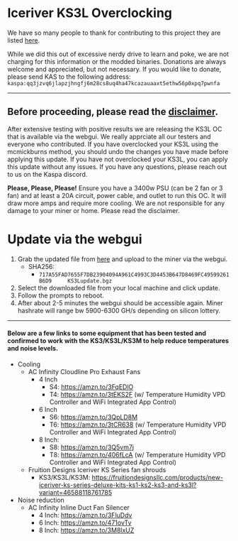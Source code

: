 # Iceriver KS3L Overclocking
We have so many people to thank for contributing to this project they are listed [here](../CONTRIBUTORS.md).  

While we did this out of excessive nerdy drive to learn and poke, we are not charging for this information or the modded binaries. Donations are always welcome and appreciated, but not necessary.  If you would like to donate, please send KAS to the following address:
`kaspa:qq3jzvq6jlapzjhngfj6m28cs8uq4ha47kcazauaaxt5ethw56p0xpq7pwnfa`

-----------------------------------------
Before proceeding, please read the [disclaimer](../DISCLAIMER.md).
-----------------------------------------
After extensive testing with positive results we are releasing the KS3L OC that is available via the webgui.  We really apprciate all our testers and everyone who contributed. If you have overclocked your KS3L using the mcmickburns method, you should undo the changes you have made before applying this update.  If you have not overclocked your KS3L, you can apply this update without any issues.  If you have any questions, please reach out to us on the Kaspa discord.

**Please, Please, Please!** Ensure you have a 3400w PSU (can be 2 fan or 3 fan) and at least a 20A circuit, power cable, and outlet to run this OC.  It will draw more amps and require more cooling.  We are not responsible for any damage to your miner or home.  Please read the disclaimer.

# Update via the webgui
1. Grab the updated file from [here](./files/) and upload to the miner via the webgui.
    - SHA256: 
        - `717A55FAD7655F7DB23904094A961C4993C3D4453B647D8469FC49599261B6D9     KS3Lupdate.bgz`
2. Select the downloaded file from your local machine and click update.
3. Follow the prompts to reboot.
4. After about 2-5 minutes the webgui should be accessible again.  Miner hashrate will range bw 5900-6300 GH/s depending on silicon lottery.


----------------------------

#### Below are a few links to some equipment that has been tested and confirmed to work with the KS3/KS3L/KS3M to help reduce temperatures and noise levels.

- Cooling
    - AC Infinity Cloudline Pro Exhaust Fans
        - 4 Inch
            - S4: https://amzn.to/3FqEDlO
            - T4: https://amzn.to/3tEKS2F (w/ Temperature Humidity VPD Controller and WiFi Integrated App Control)
        - 6 Inch 
            - S6: https://amzn.to/3QpLD8M
            - T6: https://amzn.to/3tCR638 (w/ Temperature Humidity VPD Controller and WiFi Integrated App Control)
        - 8 Inch: 
            - S8: https://amzn.to/3Q5vm7j
            - T8: https://amzn.to/406fLcA (w/ Temperature Humidity VPD Controller and WiFi Integrated App Control)
    - Fruition Designs Iceriver KS Series fan shrouds
        - KS3/KS3L/KS3M: https://fruitiondesignsllc.com/products/new-iceriver-ks-series-deluxe-kits-ks1-ks2-ks3-and-ks3l?variant=46588118761785
- Noise reduction
    - AC Infinity Inline Duct Fan Silencer
        - 4 Inch: https://amzn.to/3FluDdv
        - 6 Inch: https://amzn.to/471ovTv
        - 8 Inch: https://amzn.to/3M8lxUZ